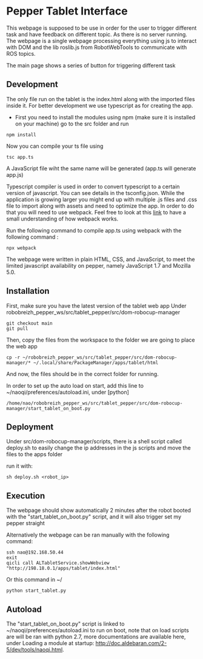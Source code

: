 Pepper Tablet Interface
===================

This webpage is supposed to be use in order for the user to trigger different task and have feedback on different topic.
As there is no server running. The webpage is a single webpage processing everything using js to interact with DOM and 
the lib roslib.js from RobotWebTools to communicate with ROS topics.

The main page shows a series of button for triggering different task

## Development

The only file run on the tablet is the index.html along with the imported files inside it.
For better development we use typescript as for creating the app.

- First you need to install the modules using npm (make sure it is installed on your machine) 
go to the src folder and run 
```
npm install
```

Now you can compile your ts file using 
```
tsc app.ts
```
A JavaScript file wiht the same name will be generated (app.ts will generate app.js)  

Typescript compiler is used in order to convert typescript to a certain version of javascript. You can see details in the tsconfig.json.
While the application is growing larger you might end up with multiple .js files and .css file to import along with assets and need to optimize the app.
In order to do that you will need to use webpack. Feel free to look at this [link](https://www.youtube.com/watch?v=5IG4UmULyoA) to have a small understanding of how 
webpack works.

Run the following command to compile app.ts using webpack with the following command :
```
npx webpack
```

The webpage were written in plain HTML, CSS, and JavaScript, to meet the limited javascript availability on pepper, namely JavaScript 1.7 and Mozilla 5.0.

## Installation

First, make sure you have the latest version of the tablet web app
Under robobreizh_pepper_ws/src/tablet_pepper/src/dom-robocup-manager
```
git checkout main
git pull
```

Then, copy the files from the workspace to the folder we are going to place the web app

```
cp -r ~/robobreizh_pepper_ws/src/tablet_pepper/src/dom-robocup-manager/* ~/.local/share/PackageManager/apps/tablet/html
```

And now, the files should be in the correct folder for running.

In order to set up the auto load on start, add this line to ~/naoqi/preferences/autoload.ini, under [python]

```
/home/nao/robobreizh_pepper_ws/src/tablet_pepper/src/dom-robocup-manager/start_tablet_on_boot.py
```

## Deployment

Under src/dom-robocup-manager/scripts, there is a shell script called deploy.sh to easily change the ip addresses in the js scripts and move the files to the apps folder

run it with:
```
sh deploy.sh <robot_ip>
```

## Execution

The webpage should show automatically 2 minutes after the robot booted with the "start_tablet_on_boot.py" script, 
and it will also trigger set my pepper straight

Alternatively the webpage can be ran manually with the following command:
```
ssh nao@192.168.50.44
exit
qicli call ALTabletService.showWebview "http://198.18.0.1/apps/tablet/index.html"
```
Or this command in ~/
```
python start_tablet.py
```

## Autoload

The "start_tablet_on_boot.py" script is linked to ~/naoqi/preferences/autoload.ini to run on boot, note that on load scripts are will be ran with python 2.7, more documentations are available here, under Loading a module at startup: http://doc.aldebaran.com/2-5/dev/tools/naoqi.html.
